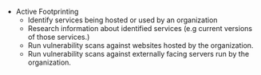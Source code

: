   * Active Footprinting
    * Identify services being hosted or used by an organization
    * Research information about identified services (e.g current versions of those services.)
    * Run vulnerability scans against websites hosted by the organization.
    * Run vulnerability scans against externally facing servers run by the organization.


